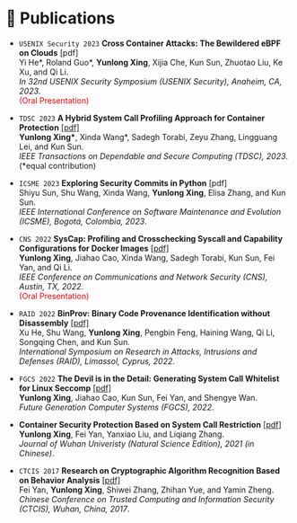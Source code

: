 
# 📝 Publications 

- ``USENIX Security 2023`` **Cross Container Attacks: The Bewildered eBPF on Clouds** [pdf]  
Yi He\*, Roland Guo\*, **Yunlong Xing**, Xijia Che, Kun Sun, Zhuotao Liu, Ke Xu, and Qi Li.  
*In 32nd USENIX Security Symposium (USENIX Security), Anaheim, CA, 2023*.  
<span style="color:red">(Oral Presentation)</span>

- ``TDSC 2023`` **A Hybrid System Call Profiling Approach for Container Protection** [\[pdf\]](https://ieeexplore.ieee.org/document/10105304)  
**Yunlong Xing\***, Xinda Wang\*, Sadegh Torabi, Zeyu Zhang, Lingguang Lei, and Kun Sun.  
*IEEE Transactions on Dependable and Secure Computing (TDSC), 2023*.  
\(\*equal contribution\)

- ``ICSME 2023`` **Exploring Security Commits in Python** [pdf]  
Shiyu Sun, Shu Wang, Xinda Wang, **Yunlong Xing**, Elisa Zhang, and Kun Sun.  
*IEEE International Conference on Software Maintenance and Evolution (ICSME), Bogotá, Colombia, 2023*.  

- ``CNS 2022`` **SysCap: Profiling and Crosschecking Syscall and Capability Configurations for Docker Images** [\[pdf\]](/publications/cns22_SysCap.pdf)  
**Yunlong Xing**, Jiahao Cao, Xinda Wang, Sadegh Torabi, Kun Sun, Fei Yan, and Qi Li.  
*IEEE Conference on Communications and Network Security (CNS), Austin, TX, 2022*.  
<span style="color:red">(Oral Presentation)</span>

- ``RAID 2022`` **BinProv: Binary Code Provenance Identification without Disassembly** [\[pdf\]](/publications/raid22_BinProv.pdf)  
Xu He, Shu Wang, **Yunlong Xing**, Pengbin Feng, Haining Wang, Qi Li, Songqing Chen, and Kun Sun.  
*International Symposium on Research in Attacks, Intrusions and Defenses (RAID), Limassol, Cyprus, 2022*.  

- ``FGCS 2022`` **The Devil is in the Detail: Generating System Call Whitelist for Linux Seccomp** [\[pdf\]](/publications/fgcs22_Syscall.pdf)  
**Yunlong Xing**, Jiahao Cao, Kun Sun, Fei Yan, and Shengye Wan.  
*Future Generation Computer Systems (FGCS), 2022*.  

- **Container Security Protection Based on System Call Restriction** [\[pdf\]](https://doi.org/10.14188/j.1671-8836.2021.0049)  
**Yunlong Xing**, Fei Yan, Yanxiao Liu, and Liqiang Zhang.  
*Journal of Wuhan Univeristy (Natural Science Edition), 2021 (in Chinese)*.  

- ``CTCIS 2017`` **Research on Cryptographic Algorithm Recognition Based on Behavior Analysis** [\[pdf\]](https://doi.org/10.1007/978-981-10-7080-8_25)  
Fei Yan, **Yunlong Xing**, Shiwei Zhang, Zhihan Yue, and Yamin Zheng.  
*Chinese Conference on Trusted Computing and Information Security (CTCIS), Wuhan, China, 2017*.  

